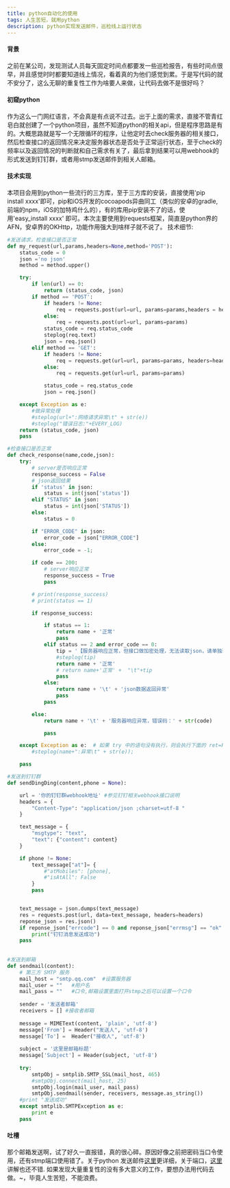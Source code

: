 ```yaml
---
title: python自动化的使用 
tags: 人生苦短，就用python
description: python实现发送邮件，巡检线上运行状态
---
```


#### **背景**
之前在某公司，发现测试人员每天固定时间点都要发一些巡检报告，有些时间点很早，并且感觉时时都要知道线上情况，看着真的为他们感觉到累。于是写代码的就不安分了，这么无聊的重复性工作为啥要人来做，让代码去做不是很好吗？

#### **初窥python**
作为这么一门网红语言，不会真是有点说不过去。出于上面的需求，直接不管青红皂白就创建了一个python项目，虽然不知道python的相关api，但是程序思路是有的。大概思路就是写一个无限循环的程序，让他定时去check服务器的相关接口，然后检查接口的返回情况来决定服务器状态是否处于正常运行状态，至于check的频率以及返回情况的判断就和自己需求有关了，最后拿到结果可以用webhook的形式发送到钉钉群，或者用stmp发送邮件到相关人邮箱。

#### **技术实现**
本项目会用到python一些流行的三方库，至于三方库的安装，直接使用'pip install xxxx'即可，pip和iOS开发的cocoapods异曲同工（类似的安卓的gradle, 前端的npm，iOS的加特鸡什么的），有的库用pip安装不了的话，使用'easy_install xxxx' 即可。本次主要使用到requests框架，简直是python界的AFN，安卓界的OKHttp，功能作用强大到啥样子就不说了。
技术细节:
```python
#发送请求，检查接口是否正常
def my_request(url,params,headers=None,method='POST'):
    status_code = 0
    json ='no json'
    method = method.upper()

    try:
        if len(url) == 0:
            return (status_code, json)
        if method == 'POST':
           	if headers != None:
                req = requests.post(url=url, params=params,headers = headers)
            else:
                req = requests.post(url=url, params=params)
            status_code = req.status_code
            steplog(req.text)
            json = req.json()
        elif method == 'GET':
            if headers != None:
                req = requests.get(url=url, params=params, headers=headers)
            else:
                req = requests.get(url=url, params=params)

            status_code = req.status_code
            json = req.json()

    except Exception as e:
		#做异常处理
        #steplog(url+":网络请求异常\t" + str(e))
        #steplog("错误日志:"+EVERY_LOG)
    return (status_code, json)
    pass

#检查接口是否正常
def check_response(name,code,json):
    try:
        # server是否响应正常
        response_success = False
        # json返回结果
        if 'status' in json:
            status = int(json['status'])
        elif "STATUS" in json:
            status = int(json['STATUS'])
        else:
            status = 0

        if "ERROR_CODE" in json:
            error_code = json["ERROR_CODE"]
        else:
            error_code = -1;

        if code == 200:
            # server响应正常
            response_success = True
            pass

        # print(response_success)
        # print(status == 1)

        if response_success:

            if status == 1:
                return name + '正常'
                pass
            elif status == 2 and error_code == 0:
                tip = '【服务器响应正常，但接口做加密处理，无法读取json，请单独验证】'
                #steplog(tip)
                return name + '正常'
                # return name+'正常' +  "\t"+tip
                pass
            else:
                return name + '\t' + 'json数据返回异常'
                pass
            pass

        else:
            return name + '\t' + '服务器响应异常，错误码：' + str(code)

            pass

    except Exception as e:  # 如果 try 中的语句没有执行，则会执行下面的 ret=False
        #steplog(name+":异常\t" + str(e));

    pass

#发送到钉钉群
def sendDingDing(content,phone = None):

    url = '你的钉钉群webhook地址' #参见钉钉相关webhook接口说明
    headers = {
        "Content-Type": "application/json ;charset=utf-8 "
    }

    text_message = {
        "msgtype": "text",
        "text": {"content": content}
    }

    if phone != None:
        text_message["at"]= {
            #"atMobiles": [phone],
            #"isAtAll": False
        }
        pass


    text_message = json.dumps(text_message)
    res = requests.post(url, data=text_message, headers=headers)
    reponse_json = res.json()
    if reponse_json["errcode"] == 0 and reponse_json["errmsg"] == "ok" :
        print("钉钉消息发送成功")
    pass
	
	
#发送到邮箱
def sendmail(content):
    # 第三方 SMTP 服务
    mail_host = "smtp.qq.com"  #设置服务器
    mail_user = ""   #用户名
    mail_pass = ""   #口令,邮箱设置里面打开stmp之后可以设置一个口令
    
    sender = '发送者邮箱'
    receivers = [] #接收者邮箱
    
    message = MIMEText(content, 'plain', 'utf-8')
    message['From'] = Header("发送人", 'utf-8')
    message['To'] =  Header("接收人", 'utf-8')
    
    subject = '这里是邮箱标题'
    message['Subject'] = Header(subject, 'utf-8')
    
    try:
        smtpObj = smtplib.SMTP_SSL(mail_host, 465)
        #smtpObj.connect(mail_host, 25)
        smtpObj.login(mail_user, mail_pass)
        smtpObj.sendmail(sender, receivers, message.as_string())
    #print "发送成功"
    except smtplib.SMTPException as e:
        print e
    pass

```
#### **吐槽**
那个邮箱发送啊，试了好久一直报错，真的很心碎。原因好像之前把密码当口令使用，还有stmp端口使用错了。关于python 发送邮件[这里](http://www.runoob.com/python/python-email.html)更详细，关于端口，[这里](https://blog.csdn.net/zhangpan19910604/article/details/45065629)讲解也还不错.
如果发现大量重复性的没有多大意义的工作，要想办法用代码去做。~，毕竟人生苦短，不能浪费。
